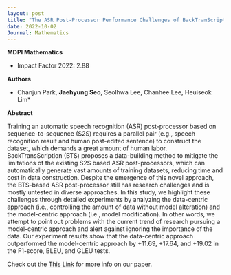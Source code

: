 ```yaml
---
layout: post
title: "The ASR Post-Processor Performance Challenges of BackTranScription (BTS): Data-Centric and Model-Centric Approaches (Mathematics 2022)"
date: 2022-10-02
Journal: Mathematics
---
```

**MDPI Mathematics** 
- Impact Factor 2022: 2.88

**Authors**

- Chanjun Park, **Jaehyung Seo**, Seolhwa Lee, Chanhee Lee, Heuiseok Lim*


**Abstract**

Training an automatic speech recognition (ASR) post-processor based on sequence-to-sequence (S2S) requires a parallel pair (e.g., speech recognition result and human post-edited sentence) to construct the dataset, which demands a great amount of human labor. BackTransScription (BTS) proposes a data-building method to mitigate the limitations of the existing S2S based ASR post-processors, which can automatically generate vast amounts of training datasets, reducing time and cost in data construction. Despite the emergence of this novel approach, the BTS-based ASR post-processor still has research challenges and is mostly untested in diverse approaches. In this study, we highlight these challenges through detailed experiments by analyzing the data-centric approach (i.e., controlling the amount of data without model alteration) and the model-centric approach (i.e., model modification). In other words, we attempt to point out problems with the current trend of research pursuing a model-centric approach and alert against ignoring the importance of the data. Our experiment results show that the data-centric approach outperformed the model-centric approach by +11.69, +17.64, and +19.02 in the F1-score, BLEU, and GLEU tests.

Check out the [This Link][DOI] for more info on our paper. 

[DOI]: https://doi.org/10.3390/math10193618
[jekyll-gh]: https://github.com/jekyll/jekyll
